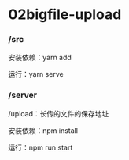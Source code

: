 # 02bigfile-upload

### /src

安装依赖：yarn add

运行：yarn serve

### /server

/upload：长传的文件的保存地址



安装依赖：npm install

运行：npm run start

